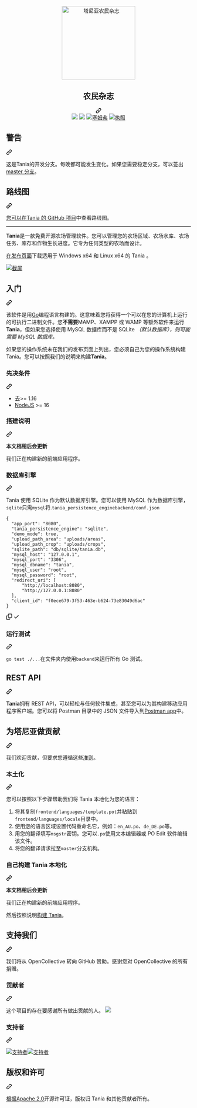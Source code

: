 <div class="Box-sc-g0xbh4-0 bJMeLZ js-snippet-clipboard-copy-unpositioned" data-hpc="true"><article class="markdown-body entry-content container-lg" itemprop="text"><div align="center" dir="auto">
    <a target="_blank" rel="noopener noreferrer" href="/usetania/tania-core/blob/2.0-dev/logo.png"><img src="/usetania/tania-core/raw/2.0-dev/logo.png" alt="塔尼亚农民杂志" width="200" style="max-width: 100%;"></a>
    <div class="markdown-heading" dir="auto"><h1 tabindex="-1" class="heading-element" dir="auto"><font style="vertical-align: inherit;"><font style="vertical-align: inherit;">农民杂志</font></font></h1><a id="user-content-the-farmer-journal" class="anchor" aria-label="永久链接：农民杂志" href="#the-farmer-journal"><svg class="octicon octicon-link" viewBox="0 0 16 16" version="1.1" width="16" height="16" aria-hidden="true"><path d="m7.775 3.275 1.25-1.25a3.5 3.5 0 1 1 4.95 4.95l-2.5 2.5a3.5 3.5 0 0 1-4.95 0 .751.751 0 0 1 .018-1.042.751.751 0 0 1 1.042-.018 1.998 1.998 0 0 0 2.83 0l2.5-2.5a2.002 2.002 0 0 0-2.83-2.83l-1.25 1.25a.751.751 0 0 1-1.042-.018.751.751 0 0 1-.018-1.042Zm-4.69 9.64a1.998 1.998 0 0 0 2.83 0l1.25-1.25a.751.751 0 0 1 1.042.018.751.751 0 0 1 .018 1.042l-1.25 1.25a3.5 3.5 0 1 1-4.95-4.95l2.5-2.5a3.5 3.5 0 0 1 4.95 0 .751.751 0 0 1-.018 1.042.751.751 0 0 1-1.042.018 1.998 1.998 0 0 0-2.83 0l-2.5 2.5a1.998 1.998 0 0 0 0 2.83Z"></path></svg></a></div>
    <a target="_blank" rel="noopener noreferrer nofollow" href="https://camo.githubusercontent.com/1a6dc47a763e9fd7387fe40b90d1dd8afc1aee271c5c6fcd45d2a1db57ce8e49/68747470733a2f2f6f70656e636f6c6c6563746976652e636f6d2f74616e69612f74696572732f6261636b65722f62616467652e7376673f6c6162656c3d6261636b657226636f6c6f723d627269676874677265656e"><img src="https://camo.githubusercontent.com/1a6dc47a763e9fd7387fe40b90d1dd8afc1aee271c5c6fcd45d2a1db57ce8e49/68747470733a2f2f6f70656e636f6c6c6563746976652e636f6d2f74616e69612f74696572732f6261636b65722f62616467652e7376673f6c6162656c3d6261636b657226636f6c6f723d627269676874677265656e" data-canonical-src="https://opencollective.com/tania/tiers/backer/badge.svg?label=backer&amp;color=brightgreen" style="max-width: 100%;"></a>
    <a target="_blank" rel="noopener noreferrer nofollow" href="https://camo.githubusercontent.com/ba3e0ff646fe6ddc8a7e618864679979a52fb26ab581e848b39489d7b55bc65d/68747470733a2f2f6f70656e636f6c6c6563746976652e636f6d2f74616e69612f74696572732f73706f6e736f722f62616467652e7376673f6c6162656c3d73706f6e736f7226636f6c6f723d627269676874677265656e"><img src="https://camo.githubusercontent.com/ba3e0ff646fe6ddc8a7e618864679979a52fb26ab581e848b39489d7b55bc65d/68747470733a2f2f6f70656e636f6c6c6563746976652e636f6d2f74616e69612f74696572732f73706f6e736f722f62616467652e7376673f6c6162656c3d73706f6e736f7226636f6c6f723d627269676874677265656e" data-canonical-src="https://opencollective.com/tania/tiers/sponsor/badge.svg?label=sponsor&amp;color=brightgreen" style="max-width: 100%;"></a>
    <a target="_blank" rel="noopener noreferrer nofollow" href="https://camo.githubusercontent.com/bbec89056d5709844eac054cb36741656ad93e52a143da110ba7d8bd37edf712/68747470733a2f2f696d672e736869656c64732e696f2f62616467652f73656d7665722d322e302e302d677265656e2e7376673f6d61784167653d32353932303030"><img src="https://camo.githubusercontent.com/bbec89056d5709844eac054cb36741656ad93e52a143da110ba7d8bd37edf712/68747470733a2f2f696d672e736869656c64732e696f2f62616467652f73656d7665722d322e302e302d677265656e2e7376673f6d61784167653d32353932303030" alt="塞姆弗" data-canonical-src="https://img.shields.io/badge/semver-2.0.0-green.svg?maxAge=2592000" style="max-width: 100%;"></a>
    <a href="https://opensource.org/licenses/Apache-2.0" rel="nofollow"><img src="https://camo.githubusercontent.com/db9dfde8049c5d66ba62fde707d2cfb30e26f9f26ff274c3442c0aec1ec410a4/68747470733a2f2f696d672e736869656c64732e696f2f62616467652f4c6963656e73652d417061636865253230322e302d626c75652e737667" alt="执照" data-canonical-src="https://img.shields.io/badge/License-Apache%202.0-blue.svg" style="max-width: 100%;"></a>
</div>
<div class="markdown-heading" dir="auto"><h1 tabindex="-1" class="heading-element" dir="auto"><font style="vertical-align: inherit;"><font style="vertical-align: inherit;">警告</font></font></h1><a id="user-content-warning" class="anchor" aria-label="永久链接：警告" href="#warning"><svg class="octicon octicon-link" viewBox="0 0 16 16" version="1.1" width="16" height="16" aria-hidden="true"><path d="m7.775 3.275 1.25-1.25a3.5 3.5 0 1 1 4.95 4.95l-2.5 2.5a3.5 3.5 0 0 1-4.95 0 .751.751 0 0 1 .018-1.042.751.751 0 0 1 1.042-.018 1.998 1.998 0 0 0 2.83 0l2.5-2.5a2.002 2.002 0 0 0-2.83-2.83l-1.25 1.25a.751.751 0 0 1-1.042-.018.751.751 0 0 1-.018-1.042Zm-4.69 9.64a1.998 1.998 0 0 0 2.83 0l1.25-1.25a.751.751 0 0 1 1.042.018.751.751 0 0 1 .018 1.042l-1.25 1.25a3.5 3.5 0 1 1-4.95-4.95l2.5-2.5a3.5 3.5 0 0 1 4.95 0 .751.751 0 0 1-.018 1.042.751.751 0 0 1-1.042.018 1.998 1.998 0 0 0-2.83 0l-2.5 2.5a1.998 1.998 0 0 0 0 2.83Z"></path></svg></a></div>
<p dir="auto"><font style="vertical-align: inherit;"><font style="vertical-align: inherit;">这是Tania的开发分支。每晚都可能发生变化。如果您需要稳定分支，可以签出</font></font><a href="https://github.com/Tanibox/tania-core/tree/master"><font style="vertical-align: inherit;"><font style="vertical-align: inherit;">master 分支</font></font></a><font style="vertical-align: inherit;"><font style="vertical-align: inherit;">。</font></font></p>
<div class="markdown-heading" dir="auto"><h2 tabindex="-1" class="heading-element" dir="auto"><font style="vertical-align: inherit;"><font style="vertical-align: inherit;">路线图</font></font></h2><a id="user-content-roadmap" class="anchor" aria-label="永久链接：路线图" href="#roadmap"><svg class="octicon octicon-link" viewBox="0 0 16 16" version="1.1" width="16" height="16" aria-hidden="true"><path d="m7.775 3.275 1.25-1.25a3.5 3.5 0 1 1 4.95 4.95l-2.5 2.5a3.5 3.5 0 0 1-4.95 0 .751.751 0 0 1 .018-1.042.751.751 0 0 1 1.042-.018 1.998 1.998 0 0 0 2.83 0l2.5-2.5a2.002 2.002 0 0 0-2.83-2.83l-1.25 1.25a.751.751 0 0 1-1.042-.018.751.751 0 0 1-.018-1.042Zm-4.69 9.64a1.998 1.998 0 0 0 2.83 0l1.25-1.25a.751.751 0 0 1 1.042.018.751.751 0 0 1 .018 1.042l-1.25 1.25a3.5 3.5 0 1 1-4.95-4.95l2.5-2.5a3.5 3.5 0 0 1 4.95 0 .751.751 0 0 1-.018 1.042.751.751 0 0 1-1.042.018 1.998 1.998 0 0 0-2.83 0l-2.5 2.5a1.998 1.998 0 0 0 0 2.83Z"></path></svg></a></div>
<p dir="auto"><font style="vertical-align: inherit;"></font><a href="https://github.com/orgs/usetania/projects/6/views/1"><font style="vertical-align: inherit;"><font style="vertical-align: inherit;">您可以在Tania 的 GitHub 项目</font></font></a><font style="vertical-align: inherit;"><font style="vertical-align: inherit;">中查看路线图</font><font style="vertical-align: inherit;">。</font></font></p>
<hr>
<p dir="auto"><strong><font style="vertical-align: inherit;"><font style="vertical-align: inherit;">Tania</font></font></strong><font style="vertical-align: inherit;"><font style="vertical-align: inherit;">是一款免费开源农场管理软件。您可以管理您的农场区域、农场水库、农场任务、库存和作物生长进度。它专为任何类型的农场而设计。</font></font></p>
<p dir="auto"><font style="vertical-align: inherit;"></font><a href="https://github.com/Tanibox/tania-core/releases/tag/1.7.1"><font style="vertical-align: inherit;"><font style="vertical-align: inherit;">在发布页面</font></font></a><font style="vertical-align: inherit;"><font style="vertical-align: inherit;">下载适用于 Windows x64 和 Linux x64 的 Tania </font><font style="vertical-align: inherit;">。</font></font></p>
<p dir="auto"><a target="_blank" rel="noopener noreferrer" href="/usetania/tania-core/blob/2.0-dev/screenshot.PNG"><img src="/usetania/tania-core/raw/2.0-dev/screenshot.PNG" alt="截屏" style="max-width: 100%;"></a></p>
<div class="markdown-heading" dir="auto"><h2 tabindex="-1" class="heading-element" dir="auto"><font style="vertical-align: inherit;"><font style="vertical-align: inherit;">入门</font></font></h2><a id="user-content-getting-started" class="anchor" aria-label="永久链接：开始使用" href="#getting-started"><svg class="octicon octicon-link" viewBox="0 0 16 16" version="1.1" width="16" height="16" aria-hidden="true"><path d="m7.775 3.275 1.25-1.25a3.5 3.5 0 1 1 4.95 4.95l-2.5 2.5a3.5 3.5 0 0 1-4.95 0 .751.751 0 0 1 .018-1.042.751.751 0 0 1 1.042-.018 1.998 1.998 0 0 0 2.83 0l2.5-2.5a2.002 2.002 0 0 0-2.83-2.83l-1.25 1.25a.751.751 0 0 1-1.042-.018.751.751 0 0 1-.018-1.042Zm-4.69 9.64a1.998 1.998 0 0 0 2.83 0l1.25-1.25a.751.751 0 0 1 1.042.018.751.751 0 0 1 .018 1.042l-1.25 1.25a3.5 3.5 0 1 1-4.95-4.95l2.5-2.5a3.5 3.5 0 0 1 4.95 0 .751.751 0 0 1-.018 1.042.751.751 0 0 1-1.042.018 1.998 1.998 0 0 0-2.83 0l-2.5 2.5a1.998 1.998 0 0 0 0 2.83Z"></path></svg></a></div>
<p dir="auto"><font style="vertical-align: inherit;"><font style="vertical-align: inherit;">该软件是用</font></font><a href="https://golang.org" rel="nofollow"><font style="vertical-align: inherit;"><font style="vertical-align: inherit;">Go</font></font></a><font style="vertical-align: inherit;"><font style="vertical-align: inherit;">编程语言构建的。这意味着您将获得一个可以在您的计算机上运行的可执行二进制文件。您</font></font><strong><font style="vertical-align: inherit;"><font style="vertical-align: inherit;">不需要</font></font></strong><font style="vertical-align: inherit;"><font style="vertical-align: inherit;">MAMP、XAMPP 或 WAMP 等额外软件来运行</font></font><strong><font style="vertical-align: inherit;"><font style="vertical-align: inherit;">Tania</font></font></strong><font style="vertical-align: inherit;"><font style="vertical-align: inherit;">，但如果您选择使用 MySQL 数据库而不是 SQLite </font></font><em><font style="vertical-align: inherit;"><font style="vertical-align: inherit;">（默认数据库），则可能需要 MySQL 数据库。</font></font></em></p>
<p dir="auto"><font style="vertical-align: inherit;"><font style="vertical-align: inherit;">如果您的操作系统未在我们的发布页面上列出，您必须自己为您的操作系统构建 Tania。您可以按照我们的说明来构建</font></font><strong><font style="vertical-align: inherit;"><font style="vertical-align: inherit;">Tania</font></font></strong><font style="vertical-align: inherit;"><font style="vertical-align: inherit;">。</font></font></p>
<div class="markdown-heading" dir="auto"><h3 tabindex="-1" class="heading-element" dir="auto"><font style="vertical-align: inherit;"><font style="vertical-align: inherit;">先决条件</font></font></h3><a id="user-content-prerequisites" class="anchor" aria-label="永久链接：先决条件" href="#prerequisites"><svg class="octicon octicon-link" viewBox="0 0 16 16" version="1.1" width="16" height="16" aria-hidden="true"><path d="m7.775 3.275 1.25-1.25a3.5 3.5 0 1 1 4.95 4.95l-2.5 2.5a3.5 3.5 0 0 1-4.95 0 .751.751 0 0 1 .018-1.042.751.751 0 0 1 1.042-.018 1.998 1.998 0 0 0 2.83 0l2.5-2.5a2.002 2.002 0 0 0-2.83-2.83l-1.25 1.25a.751.751 0 0 1-1.042-.018.751.751 0 0 1-.018-1.042Zm-4.69 9.64a1.998 1.998 0 0 0 2.83 0l1.25-1.25a.751.751 0 0 1 1.042.018.751.751 0 0 1 .018 1.042l-1.25 1.25a3.5 3.5 0 1 1-4.95-4.95l2.5-2.5a3.5 3.5 0 0 1 4.95 0 .751.751 0 0 1-.018 1.042.751.751 0 0 1-1.042.018 1.998 1.998 0 0 0-2.83 0l-2.5 2.5a1.998 1.998 0 0 0 0 2.83Z"></path></svg></a></div>
<ul dir="auto">
<li><a href="https://golang.org" rel="nofollow"><font style="vertical-align: inherit;"><font style="vertical-align: inherit;">去</font></font></a><font style="vertical-align: inherit;"><font style="vertical-align: inherit;">&gt;= 1.16</font></font></li>
<li><a href="https://nodejs.org/en/" rel="nofollow"><font style="vertical-align: inherit;"><font style="vertical-align: inherit;">NodeJS</font></font></a><font style="vertical-align: inherit;"><font style="vertical-align: inherit;"> &gt;= 16</font></font></li>
</ul>
<div class="markdown-heading" dir="auto"><h3 tabindex="-1" class="heading-element" dir="auto"><font style="vertical-align: inherit;"><font style="vertical-align: inherit;">搭建说明</font></font></h3><a id="user-content-building-instructions" class="anchor" aria-label="永久链接：构建说明" href="#building-instructions"><svg class="octicon octicon-link" viewBox="0 0 16 16" version="1.1" width="16" height="16" aria-hidden="true"><path d="m7.775 3.275 1.25-1.25a3.5 3.5 0 1 1 4.95 4.95l-2.5 2.5a3.5 3.5 0 0 1-4.95 0 .751.751 0 0 1 .018-1.042.751.751 0 0 1 1.042-.018 1.998 1.998 0 0 0 2.83 0l2.5-2.5a2.002 2.002 0 0 0-2.83-2.83l-1.25 1.25a.751.751 0 0 1-1.042-.018.751.751 0 0 1-.018-1.042Zm-4.69 9.64a1.998 1.998 0 0 0 2.83 0l1.25-1.25a.751.751 0 0 1 1.042.018.751.751 0 0 1 .018 1.042l-1.25 1.25a3.5 3.5 0 1 1-4.95-4.95l2.5-2.5a3.5 3.5 0 0 1 4.95 0 .751.751 0 0 1-.018 1.042.751.751 0 0 1-1.042.018 1.998 1.998 0 0 0-2.83 0l-2.5 2.5a1.998 1.998 0 0 0 0 2.83Z"></path></svg></a></div>
<p dir="auto"><strong><font style="vertical-align: inherit;"><font style="vertical-align: inherit;">本文档稍后会更新</font></font></strong></p>
<p dir="auto"><font style="vertical-align: inherit;"><font style="vertical-align: inherit;">我们正在构建新的前端应用程序。</font></font></p>
<div class="markdown-heading" dir="auto"><h3 tabindex="-1" class="heading-element" dir="auto"><font style="vertical-align: inherit;"><font style="vertical-align: inherit;">数据库引擎</font></font></h3><a id="user-content-database-engine" class="anchor" aria-label="永久链接：数据库引擎" href="#database-engine"><svg class="octicon octicon-link" viewBox="0 0 16 16" version="1.1" width="16" height="16" aria-hidden="true"><path d="m7.775 3.275 1.25-1.25a3.5 3.5 0 1 1 4.95 4.95l-2.5 2.5a3.5 3.5 0 0 1-4.95 0 .751.751 0 0 1 .018-1.042.751.751 0 0 1 1.042-.018 1.998 1.998 0 0 0 2.83 0l2.5-2.5a2.002 2.002 0 0 0-2.83-2.83l-1.25 1.25a.751.751 0 0 1-1.042-.018.751.751 0 0 1-.018-1.042Zm-4.69 9.64a1.998 1.998 0 0 0 2.83 0l1.25-1.25a.751.751 0 0 1 1.042.018.751.751 0 0 1 .018 1.042l-1.25 1.25a3.5 3.5 0 1 1-4.95-4.95l2.5-2.5a3.5 3.5 0 0 1 4.95 0 .751.751 0 0 1-.018 1.042.751.751 0 0 1-1.042.018 1.998 1.998 0 0 0-2.83 0l-2.5 2.5a1.998 1.998 0 0 0 0 2.83Z"></path></svg></a></div>
<p dir="auto"><font style="vertical-align: inherit;"><font style="vertical-align: inherit;">Tania 使用 SQLite 作为默认数据库引擎。您可以使用 MySQL 作为数据库引擎</font><font style="vertical-align: inherit;">，</font></font><code>sqlite</code><font style="vertical-align: inherit;"><font style="vertical-align: inherit;">只需</font></font><code>mysql</code><font style="vertical-align: inherit;"><font style="vertical-align: inherit;">将</font><font style="vertical-align: inherit;">.</font></font><code>tania_persistence_engine</code><font style="vertical-align: inherit;"></font><code>backend/conf.json</code><font style="vertical-align: inherit;"></font></p>
<div class="snippet-clipboard-content notranslate position-relative overflow-auto"><pre class="notranslate"><code>{
  "app_port": "8080",
  "tania_persistence_engine": "sqlite",
  "demo_mode": true,
  "upload_path_area": "uploads/areas",
  "upload_path_crop": "uploads/crops",
  "sqlite_path": "db/sqlite/tania.db",
  "mysql_host": "127.0.0.1",
  "mysql_port": "3306",
  "mysql_dbname": "tania",
  "mysql_user": "root",
  "mysql_password": "root",
  "redirect_uri": [
      "http://localhost:8080",
      "http://127.0.0.1:8080"
  ],
  "client_id": "f0ece679-3f53-463e-b624-73e83049d6ac"
}
</code></pre><div class="zeroclipboard-container">
    <clipboard-copy aria-label="Copy" class="ClipboardButton btn btn-invisible js-clipboard-copy m-2 p-0 tooltipped-no-delay d-flex flex-justify-center flex-items-center" data-copy-feedback="Copied!" data-tooltip-direction="w" value="{
  &quot;app_port&quot;: &quot;8080&quot;,
  &quot;tania_persistence_engine&quot;: &quot;sqlite&quot;,
  &quot;demo_mode&quot;: true,
  &quot;upload_path_area&quot;: &quot;uploads/areas&quot;,
  &quot;upload_path_crop&quot;: &quot;uploads/crops&quot;,
  &quot;sqlite_path&quot;: &quot;db/sqlite/tania.db&quot;,
  &quot;mysql_host&quot;: &quot;127.0.0.1&quot;,
  &quot;mysql_port&quot;: &quot;3306&quot;,
  &quot;mysql_dbname&quot;: &quot;tania&quot;,
  &quot;mysql_user&quot;: &quot;root&quot;,
  &quot;mysql_password&quot;: &quot;root&quot;,
  &quot;redirect_uri&quot;: [
      &quot;http://localhost:8080&quot;,
      &quot;http://127.0.0.1:8080&quot;
  ],
  &quot;client_id&quot;: &quot;f0ece679-3f53-463e-b624-73e83049d6ac&quot;
}" tabindex="0" role="button">
      <svg aria-hidden="true" height="16" viewBox="0 0 16 16" version="1.1" width="16" data-view-component="true" class="octicon octicon-copy js-clipboard-copy-icon">
    <path d="M0 6.75C0 5.784.784 5 1.75 5h1.5a.75.75 0 0 1 0 1.5h-1.5a.25.25 0 0 0-.25.25v7.5c0 .138.112.25.25.25h7.5a.25.25 0 0 0 .25-.25v-1.5a.75.75 0 0 1 1.5 0v1.5A1.75 1.75 0 0 1 9.25 16h-7.5A1.75 1.75 0 0 1 0 14.25Z"></path><path d="M5 1.75C5 .784 5.784 0 6.75 0h7.5C15.216 0 16 .784 16 1.75v7.5A1.75 1.75 0 0 1 14.25 11h-7.5A1.75 1.75 0 0 1 5 9.25Zm1.75-.25a.25.25 0 0 0-.25.25v7.5c0 .138.112.25.25.25h7.5a.25.25 0 0 0 .25-.25v-7.5a.25.25 0 0 0-.25-.25Z"></path>
</svg>
      <svg aria-hidden="true" height="16" viewBox="0 0 16 16" version="1.1" width="16" data-view-component="true" class="octicon octicon-check js-clipboard-check-icon color-fg-success d-none">
    <path d="M13.78 4.22a.75.75 0 0 1 0 1.06l-7.25 7.25a.75.75 0 0 1-1.06 0L2.22 9.28a.751.751 0 0 1 .018-1.042.751.751 0 0 1 1.042-.018L6 10.94l6.72-6.72a.75.75 0 0 1 1.06 0Z"></path>
</svg>
    </clipboard-copy>
  </div></div>
<div class="markdown-heading" dir="auto"><h3 tabindex="-1" class="heading-element" dir="auto"><font style="vertical-align: inherit;"><font style="vertical-align: inherit;">运行测试</font></font></h3><a id="user-content-run-the-test" class="anchor" aria-label="永久链接：运行测试" href="#run-the-test"><svg class="octicon octicon-link" viewBox="0 0 16 16" version="1.1" width="16" height="16" aria-hidden="true"><path d="m7.775 3.275 1.25-1.25a3.5 3.5 0 1 1 4.95 4.95l-2.5 2.5a3.5 3.5 0 0 1-4.95 0 .751.751 0 0 1 .018-1.042.751.751 0 0 1 1.042-.018 1.998 1.998 0 0 0 2.83 0l2.5-2.5a2.002 2.002 0 0 0-2.83-2.83l-1.25 1.25a.751.751 0 0 1-1.042-.018.751.751 0 0 1-.018-1.042Zm-4.69 9.64a1.998 1.998 0 0 0 2.83 0l1.25-1.25a.751.751 0 0 1 1.042.018.751.751 0 0 1 .018 1.042l-1.25 1.25a3.5 3.5 0 1 1-4.95-4.95l2.5-2.5a3.5 3.5 0 0 1 4.95 0 .751.751 0 0 1-.018 1.042.751.751 0 0 1-1.042.018 1.998 1.998 0 0 0-2.83 0l-2.5 2.5a1.998 1.998 0 0 0 0 2.83Z"></path></svg></a></div>
<p dir="auto"><font style="vertical-align: inherit;"></font><code>go test ./...</code><font style="vertical-align: inherit;"><font style="vertical-align: inherit;">在文件夹内</font><font style="vertical-align: inherit;">使用</font></font><code>backend</code><font style="vertical-align: inherit;"><font style="vertical-align: inherit;">来运行所有 Go 测试。</font></font></p>
<div class="markdown-heading" dir="auto"><h2 tabindex="-1" class="heading-element" dir="auto"><font style="vertical-align: inherit;"><font style="vertical-align: inherit;">REST API</font></font></h2><a id="user-content-rest-apis" class="anchor" aria-label="永久链接：REST API" href="#rest-apis"><svg class="octicon octicon-link" viewBox="0 0 16 16" version="1.1" width="16" height="16" aria-hidden="true"><path d="m7.775 3.275 1.25-1.25a3.5 3.5 0 1 1 4.95 4.95l-2.5 2.5a3.5 3.5 0 0 1-4.95 0 .751.751 0 0 1 .018-1.042.751.751 0 0 1 1.042-.018 1.998 1.998 0 0 0 2.83 0l2.5-2.5a2.002 2.002 0 0 0-2.83-2.83l-1.25 1.25a.751.751 0 0 1-1.042-.018.751.751 0 0 1-.018-1.042Zm-4.69 9.64a1.998 1.998 0 0 0 2.83 0l1.25-1.25a.751.751 0 0 1 1.042.018.751.751 0 0 1 .018 1.042l-1.25 1.25a3.5 3.5 0 1 1-4.95-4.95l2.5-2.5a3.5 3.5 0 0 1 4.95 0 .751.751 0 0 1-.018 1.042.751.751 0 0 1-1.042.018 1.998 1.998 0 0 0-2.83 0l-2.5 2.5a1.998 1.998 0 0 0 0 2.83Z"></path></svg></a></div>
<p dir="auto"><strong><font style="vertical-align: inherit;"><font style="vertical-align: inherit;">Tania</font></font></strong><font style="vertical-align: inherit;"><font style="vertical-align: inherit;">拥有 REST API，可以轻松与任何软件集成，甚至您可以为其构建移动应用程序客户端。您可以将 Postman 目录中的 JSON 文件导入到</font></font><a href="https://www.getpostman.com" rel="nofollow"><font style="vertical-align: inherit;"><font style="vertical-align: inherit;">Postman app</font></font></a><font style="vertical-align: inherit;"><font style="vertical-align: inherit;">中。</font></font></p>
<div class="markdown-heading" dir="auto"><h2 tabindex="-1" class="heading-element" dir="auto"><font style="vertical-align: inherit;"><font style="vertical-align: inherit;">为塔尼亚做贡献</font></font></h2><a id="user-content-contributing-to-tania" class="anchor" aria-label="永久链接：为 Tania 做出贡献" href="#contributing-to-tania"><svg class="octicon octicon-link" viewBox="0 0 16 16" version="1.1" width="16" height="16" aria-hidden="true"><path d="m7.775 3.275 1.25-1.25a3.5 3.5 0 1 1 4.95 4.95l-2.5 2.5a3.5 3.5 0 0 1-4.95 0 .751.751 0 0 1 .018-1.042.751.751 0 0 1 1.042-.018 1.998 1.998 0 0 0 2.83 0l2.5-2.5a2.002 2.002 0 0 0-2.83-2.83l-1.25 1.25a.751.751 0 0 1-1.042-.018.751.751 0 0 1-.018-1.042Zm-4.69 9.64a1.998 1.998 0 0 0 2.83 0l1.25-1.25a.751.751 0 0 1 1.042.018.751.751 0 0 1 .018 1.042l-1.25 1.25a3.5 3.5 0 1 1-4.95-4.95l2.5-2.5a3.5 3.5 0 0 1 4.95 0 .751.751 0 0 1-.018 1.042.751.751 0 0 1-1.042.018 1.998 1.998 0 0 0-2.83 0l-2.5 2.5a1.998 1.998 0 0 0 0 2.83Z"></path></svg></a></div>
<p dir="auto"><font style="vertical-align: inherit;"><font style="vertical-align: inherit;">我们欢迎贡献，但要求您遵循这些</font></font><a href="/usetania/tania-core/blob/2.0-dev/contributing.md"><font style="vertical-align: inherit;"><font style="vertical-align: inherit;">准则</font></font></a><font style="vertical-align: inherit;"><font style="vertical-align: inherit;">。</font></font></p>
<div class="markdown-heading" dir="auto"><h3 tabindex="-1" class="heading-element" dir="auto"><font style="vertical-align: inherit;"><font style="vertical-align: inherit;">本土化</font></font></h3><a id="user-content-localisation" class="anchor" aria-label="永久链接：本地化" href="#localisation"><svg class="octicon octicon-link" viewBox="0 0 16 16" version="1.1" width="16" height="16" aria-hidden="true"><path d="m7.775 3.275 1.25-1.25a3.5 3.5 0 1 1 4.95 4.95l-2.5 2.5a3.5 3.5 0 0 1-4.95 0 .751.751 0 0 1 .018-1.042.751.751 0 0 1 1.042-.018 1.998 1.998 0 0 0 2.83 0l2.5-2.5a2.002 2.002 0 0 0-2.83-2.83l-1.25 1.25a.751.751 0 0 1-1.042-.018.751.751 0 0 1-.018-1.042Zm-4.69 9.64a1.998 1.998 0 0 0 2.83 0l1.25-1.25a.751.751 0 0 1 1.042.018.751.751 0 0 1 .018 1.042l-1.25 1.25a3.5 3.5 0 1 1-4.95-4.95l2.5-2.5a3.5 3.5 0 0 1 4.95 0 .751.751 0 0 1-.018 1.042.751.751 0 0 1-1.042.018 1.998 1.998 0 0 0-2.83 0l-2.5 2.5a1.998 1.998 0 0 0 0 2.83Z"></path></svg></a></div>
<p dir="auto"><font style="vertical-align: inherit;"><font style="vertical-align: inherit;">您可以按照以下步骤帮助我们将 Tania 本地化为您的语言：</font></font></p>
<ol dir="auto">
<li><font style="vertical-align: inherit;"><font style="vertical-align: inherit;">将其复制</font></font><code>frontend/languages/template.pot</code><font style="vertical-align: inherit;"><font style="vertical-align: inherit;">并粘贴到</font></font><code>frontend/languages/locale</code><font style="vertical-align: inherit;"><font style="vertical-align: inherit;">目录中。</font></font></li>
<li><font style="vertical-align: inherit;"><font style="vertical-align: inherit;">使用您的语言区域设置代码重命名它，例如：</font></font><code>en_AU.po</code><font style="vertical-align: inherit;"><font style="vertical-align: inherit;">、</font></font><code>de_DE.po</code><font style="vertical-align: inherit;"><font style="vertical-align: inherit;">等。</font></font></li>
<li><font style="vertical-align: inherit;"><font style="vertical-align: inherit;">用您的翻译填写</font></font><code>msgstr</code><font style="vertical-align: inherit;"><font style="vertical-align: inherit;">密钥。您可以</font></font><code>.po</code><font style="vertical-align: inherit;"><font style="vertical-align: inherit;">使用文本编辑器或 PO Edit 软件编辑该文件。</font></font></li>
<li><font style="vertical-align: inherit;"><font style="vertical-align: inherit;">将您的翻译请求拉至</font></font><code>master</code><font style="vertical-align: inherit;"><font style="vertical-align: inherit;">分支机构。</font></font></li>
</ol>
<div class="markdown-heading" dir="auto"><h3 tabindex="-1" class="heading-element" dir="auto"><font style="vertical-align: inherit;"><font style="vertical-align: inherit;">自己构建 Tania 本地化</font></font></h3><a id="user-content-build-tania-localisation-by-yourself" class="anchor" aria-label="永久链接：自己构建 Tania 本地化" href="#build-tania-localisation-by-yourself"><svg class="octicon octicon-link" viewBox="0 0 16 16" version="1.1" width="16" height="16" aria-hidden="true"><path d="m7.775 3.275 1.25-1.25a3.5 3.5 0 1 1 4.95 4.95l-2.5 2.5a3.5 3.5 0 0 1-4.95 0 .751.751 0 0 1 .018-1.042.751.751 0 0 1 1.042-.018 1.998 1.998 0 0 0 2.83 0l2.5-2.5a2.002 2.002 0 0 0-2.83-2.83l-1.25 1.25a.751.751 0 0 1-1.042-.018.751.751 0 0 1-.018-1.042Zm-4.69 9.64a1.998 1.998 0 0 0 2.83 0l1.25-1.25a.751.751 0 0 1 1.042.018.751.751 0 0 1 .018 1.042l-1.25 1.25a3.5 3.5 0 1 1-4.95-4.95l2.5-2.5a3.5 3.5 0 0 1 4.95 0 .751.751 0 0 1-.018 1.042.751.751 0 0 1-1.042.018 1.998 1.998 0 0 0-2.83 0l-2.5 2.5a1.998 1.998 0 0 0 0 2.83Z"></path></svg></a></div>
<p dir="auto"><strong><font style="vertical-align: inherit;"><font style="vertical-align: inherit;">本文档稍后会更新</font></font></strong></p>
<p dir="auto"><font style="vertical-align: inherit;"><font style="vertical-align: inherit;">我们正在构建新的前端应用程序。</font></font></p>
<p dir="auto"><font style="vertical-align: inherit;"><font style="vertical-align: inherit;">然后按照说明</font></font><a href="#building-instructions"><font style="vertical-align: inherit;"><font style="vertical-align: inherit;">构建 Tania</font></font></a><font style="vertical-align: inherit;"><font style="vertical-align: inherit;">。</font></font></p>
<div class="markdown-heading" dir="auto"><h2 tabindex="-1" class="heading-element" dir="auto"><font style="vertical-align: inherit;"><font style="vertical-align: inherit;">支持我们</font></font></h2><a id="user-content-support-us" class="anchor" aria-label="永久链接：支持我们" href="#support-us"><svg class="octicon octicon-link" viewBox="0 0 16 16" version="1.1" width="16" height="16" aria-hidden="true"><path d="m7.775 3.275 1.25-1.25a3.5 3.5 0 1 1 4.95 4.95l-2.5 2.5a3.5 3.5 0 0 1-4.95 0 .751.751 0 0 1 .018-1.042.751.751 0 0 1 1.042-.018 1.998 1.998 0 0 0 2.83 0l2.5-2.5a2.002 2.002 0 0 0-2.83-2.83l-1.25 1.25a.751.751 0 0 1-1.042-.018.751.751 0 0 1-.018-1.042Zm-4.69 9.64a1.998 1.998 0 0 0 2.83 0l1.25-1.25a.751.751 0 0 1 1.042.018.751.751 0 0 1 .018 1.042l-1.25 1.25a3.5 3.5 0 1 1-4.95-4.95l2.5-2.5a3.5 3.5 0 0 1 4.95 0 .751.751 0 0 1-.018 1.042.751.751 0 0 1-1.042.018 1.998 1.998 0 0 0-2.83 0l-2.5 2.5a1.998 1.998 0 0 0 0 2.83Z"></path></svg></a></div>
<p dir="auto"><font style="vertical-align: inherit;"><font style="vertical-align: inherit;">我们将从 OpenCollective 转向 GitHub 赞助。感谢您对 OpenCollective 的所有捐赠。</font></font></p>
<div class="markdown-heading" dir="auto"><h3 tabindex="-1" class="heading-element" dir="auto"><font style="vertical-align: inherit;"><font style="vertical-align: inherit;">贡献者</font></font></h3><a id="user-content-contributors" class="anchor" aria-label="永久链接：贡献者" href="#contributors"><svg class="octicon octicon-link" viewBox="0 0 16 16" version="1.1" width="16" height="16" aria-hidden="true"><path d="m7.775 3.275 1.25-1.25a3.5 3.5 0 1 1 4.95 4.95l-2.5 2.5a3.5 3.5 0 0 1-4.95 0 .751.751 0 0 1 .018-1.042.751.751 0 0 1 1.042-.018 1.998 1.998 0 0 0 2.83 0l2.5-2.5a2.002 2.002 0 0 0-2.83-2.83l-1.25 1.25a.751.751 0 0 1-1.042-.018.751.751 0 0 1-.018-1.042Zm-4.69 9.64a1.998 1.998 0 0 0 2.83 0l1.25-1.25a.751.751 0 0 1 1.042.018.751.751 0 0 1 .018 1.042l-1.25 1.25a3.5 3.5 0 1 1-4.95-4.95l2.5-2.5a3.5 3.5 0 0 1 4.95 0 .751.751 0 0 1-.018 1.042.751.751 0 0 1-1.042.018 1.998 1.998 0 0 0-2.83 0l-2.5 2.5a1.998 1.998 0 0 0 0 2.83Z"></path></svg></a></div>
<p dir="auto"><font style="vertical-align: inherit;"><font style="vertical-align: inherit;">这个项目的存在要感谢所有做出贡献的人。
</font></font><a href="https://github.com/tanibox/tania-core/graphs/contributors"><img src="https://camo.githubusercontent.com/3f1562200988897f4635357b39eca043052b46a28c920db03ec78c95e0a26e98/68747470733a2f2f6f70656e636f6c6c6563746976652e636f6d2f74616e69612f636f6e7472696275746f72732e7376673f77696474683d38393026627574746f6e3d66616c7365" data-canonical-src="https://opencollective.com/tania/contributors.svg?width=890&amp;button=false" style="max-width: 100%;"></a></p>
<div class="markdown-heading" dir="auto"><h3 tabindex="-1" class="heading-element" dir="auto"><font style="vertical-align: inherit;"><font style="vertical-align: inherit;">支持者</font></font></h3><a id="user-content-backers" class="anchor" aria-label="永久链接：支持者" href="#backers"><svg class="octicon octicon-link" viewBox="0 0 16 16" version="1.1" width="16" height="16" aria-hidden="true"><path d="m7.775 3.275 1.25-1.25a3.5 3.5 0 1 1 4.95 4.95l-2.5 2.5a3.5 3.5 0 0 1-4.95 0 .751.751 0 0 1 .018-1.042.751.751 0 0 1 1.042-.018 1.998 1.998 0 0 0 2.83 0l2.5-2.5a2.002 2.002 0 0 0-2.83-2.83l-1.25 1.25a.751.751 0 0 1-1.042-.018.751.751 0 0 1-.018-1.042Zm-4.69 9.64a1.998 1.998 0 0 0 2.83 0l1.25-1.25a.751.751 0 0 1 1.042.018.751.751 0 0 1 .018 1.042l-1.25 1.25a3.5 3.5 0 1 1-4.95-4.95l2.5-2.5a3.5 3.5 0 0 1 4.95 0 .751.751 0 0 1-.018 1.042.751.751 0 0 1-1.042.018 1.998 1.998 0 0 0-2.83 0l-2.5 2.5a1.998 1.998 0 0 0 0 2.83Z"></path></svg></a></div>
<p dir="auto"><a href="https://opencollective.com/tania" rel="nofollow"><img src="https://camo.githubusercontent.com/8bc6775743605c95469501f053a1ae7720d90aba5d42d45f4d4d0d167675eb78/68747470733a2f2f6f70656e636f6c6c6563746976652e636f6d2f74616e69612f6261636b6572732e7376673f77696474683d38393026627574746f6e3d66616c7365" alt="支持者" data-canonical-src="https://opencollective.com/tania/backers.svg?width=890&amp;button=false" style="max-width: 100%;"><img src="https://camo.githubusercontent.com/ef4932b72825ce4a1b24da5f5b5d99f1c392b7a39b2d1fc7138a4a73909d7b97/68747470733a2f2f6f70656e636f6c6c6563746976652e636f6d2f74616e69612f74696572732f6261636b65722e7376673f6176617461724865696768743d33362677696474683d363030" alt="支持者" data-canonical-src="https://opencollective.com/tania/tiers/backer.svg?avatarHeight=36&amp;width=600" style="max-width: 100%;"></a></p>
<div class="markdown-heading" dir="auto"><h2 tabindex="-1" class="heading-element" dir="auto"><font style="vertical-align: inherit;"><font style="vertical-align: inherit;">版权和许可</font></font></h2><a id="user-content-copyright-and-license" class="anchor" aria-label="永久链接：版权和许可" href="#copyright-and-license"><svg class="octicon octicon-link" viewBox="0 0 16 16" version="1.1" width="16" height="16" aria-hidden="true"><path d="m7.775 3.275 1.25-1.25a3.5 3.5 0 1 1 4.95 4.95l-2.5 2.5a3.5 3.5 0 0 1-4.95 0 .751.751 0 0 1 .018-1.042.751.751 0 0 1 1.042-.018 1.998 1.998 0 0 0 2.83 0l2.5-2.5a2.002 2.002 0 0 0-2.83-2.83l-1.25 1.25a.751.751 0 0 1-1.042-.018.751.751 0 0 1-.018-1.042Zm-4.69 9.64a1.998 1.998 0 0 0 2.83 0l1.25-1.25a.751.751 0 0 1 1.042.018.751.751 0 0 1 .018 1.042l-1.25 1.25a3.5 3.5 0 1 1-4.95-4.95l2.5-2.5a3.5 3.5 0 0 1 4.95 0 .751.751 0 0 1-.018 1.042.751.751 0 0 1-1.042.018 1.998 1.998 0 0 0-2.83 0l-2.5 2.5a1.998 1.998 0 0 0 0 2.83Z"></path></svg></a></div>
<p dir="auto"><font style="vertical-align: inherit;"></font><a href="https://github.com/usetania/tania-core/blob/master/LICENSE"><font style="vertical-align: inherit;"><font style="vertical-align: inherit;">根据Apache 2.0</font></font></a><font style="vertical-align: inherit;"><font style="vertical-align: inherit;">开源许可证，</font><font style="vertical-align: inherit;">版权归 Tania 和其他贡献者所有。</font></font></p>
</article></div>
